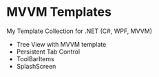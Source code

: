 MVVM Templates
=============

My Template Collection for .NET (C#, WPF, MVVM)

- Tree View with MVVM template
- Persistent Tab Control
- ToolBarItems
- SplashScreen
